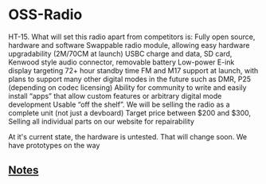 # OSS-Radio

HT-15. What will set this radio apart from competitors is:
Fully open source, hardware and software
Swappable radio module, allowing easy hardware upgradability (2M/70CM at launch)
USBC charge and data, SD card, Kenwood style audio connector, removable battery
Low-power E-ink display targeting 72+ hour standby time
FM and M17 support at launch, with plans to support many other digital modes in the future such as DMR, P25 (depending on codec licensing)
Ability for community to write and easily install “apps” that allow custom features or arbitrary digital mode development
Usable “off the shelf”. We will be selling the radio as a complete unit (not just a devboard)
Target price between $200 and $300, Selling all individual parts on our website for repairability

At it's current state, the hardware is untested. That will change soon. We have prototypes on the way

## [Notes](notes.md)

